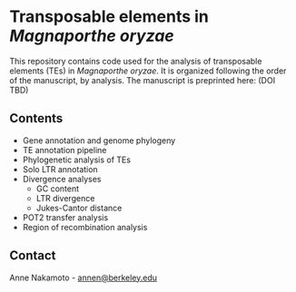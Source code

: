 # Transposable elements in *Magnaporthe oryzae*
  This repository contains code used for the analysis of transposable elements (TEs) in *Magnaporthe oryzae*.
  It is organized following the order of the manuscript, by analysis.
  The manuscript is preprinted here: (DOI TBD)

## Contents
* Gene annotation and genome phylogeny
* TE annotation pipeline
* Phylogenetic analysis of TEs
* Solo LTR annotation
* Divergence analyses
  * GC content
  * LTR divergence
  * Jukes-Cantor distance
* POT2 transfer analysis
* Region of recombination analysis

## Contact
Anne Nakamoto - annen@berkeley.edu
